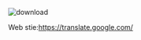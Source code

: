 ![download](https://user-images.githubusercontent.com/96647171/155730848-3a2faab2-fc88-453b-b94e-8d3edbc5161d.png)

Web stie:https://translate.google.com/
